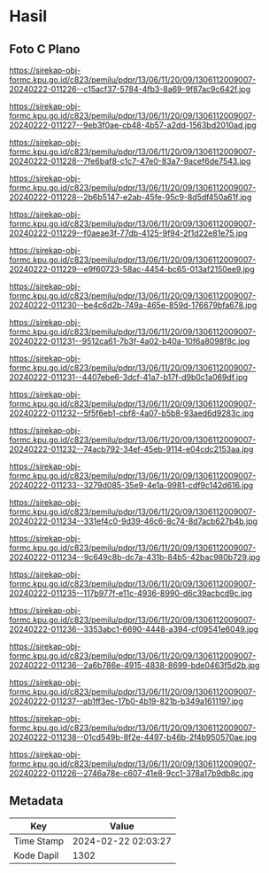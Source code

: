 # Hasil

## Foto C Plano

https://sirekap-obj-formc.kpu.go.id/c823/pemilu/pdpr/13/06/11/20/09/1306112009007-20240222-011226--c15acf37-5784-4fb3-8a69-9f87ac9c642f.jpg

https://sirekap-obj-formc.kpu.go.id/c823/pemilu/pdpr/13/06/11/20/09/1306112009007-20240222-011227--9eb3f0ae-cb48-4b57-a2dd-1563bd2010ad.jpg

https://sirekap-obj-formc.kpu.go.id/c823/pemilu/pdpr/13/06/11/20/09/1306112009007-20240222-011228--7fe6baf8-c1c7-47e0-83a7-9acef6de7543.jpg

https://sirekap-obj-formc.kpu.go.id/c823/pemilu/pdpr/13/06/11/20/09/1306112009007-20240222-011228--2b6b5147-e2ab-45fe-95c9-8d5df450a61f.jpg

https://sirekap-obj-formc.kpu.go.id/c823/pemilu/pdpr/13/06/11/20/09/1306112009007-20240222-011229--f0aeae3f-77db-4125-9f94-2f1d22e81e75.jpg

https://sirekap-obj-formc.kpu.go.id/c823/pemilu/pdpr/13/06/11/20/09/1306112009007-20240222-011229--e9f60723-58ac-4454-bc65-013af2150ee9.jpg

https://sirekap-obj-formc.kpu.go.id/c823/pemilu/pdpr/13/06/11/20/09/1306112009007-20240222-011230--be4c6d2b-749a-465e-859d-176679bfa678.jpg

https://sirekap-obj-formc.kpu.go.id/c823/pemilu/pdpr/13/06/11/20/09/1306112009007-20240222-011231--9512ca61-7b3f-4a02-b40a-10f6a8098f8c.jpg

https://sirekap-obj-formc.kpu.go.id/c823/pemilu/pdpr/13/06/11/20/09/1306112009007-20240222-011231--4407ebe6-3dcf-41a7-b17f-d9b0c1a069df.jpg

https://sirekap-obj-formc.kpu.go.id/c823/pemilu/pdpr/13/06/11/20/09/1306112009007-20240222-011232--5f5f6eb1-cbf8-4a07-b5b8-93aed6d9283c.jpg

https://sirekap-obj-formc.kpu.go.id/c823/pemilu/pdpr/13/06/11/20/09/1306112009007-20240222-011232--74acb792-34ef-45eb-9114-e04cdc2153aa.jpg

https://sirekap-obj-formc.kpu.go.id/c823/pemilu/pdpr/13/06/11/20/09/1306112009007-20240222-011233--3279d085-35e9-4e1a-9981-cdf9c142d616.jpg

https://sirekap-obj-formc.kpu.go.id/c823/pemilu/pdpr/13/06/11/20/09/1306112009007-20240222-011234--331ef4c0-9d39-46c6-8c74-8d7acb627b4b.jpg

https://sirekap-obj-formc.kpu.go.id/c823/pemilu/pdpr/13/06/11/20/09/1306112009007-20240222-011234--9c649c8b-dc7a-431b-84b5-42bac980b729.jpg

https://sirekap-obj-formc.kpu.go.id/c823/pemilu/pdpr/13/06/11/20/09/1306112009007-20240222-011235--117b977f-e11c-4936-8990-d6c39acbcd9c.jpg

https://sirekap-obj-formc.kpu.go.id/c823/pemilu/pdpr/13/06/11/20/09/1306112009007-20240222-011236--3353abc1-6690-4448-a394-cf09541e6049.jpg

https://sirekap-obj-formc.kpu.go.id/c823/pemilu/pdpr/13/06/11/20/09/1306112009007-20240222-011236--2a6b786e-4915-4838-8699-bde0463f5d2b.jpg

https://sirekap-obj-formc.kpu.go.id/c823/pemilu/pdpr/13/06/11/20/09/1306112009007-20240222-011237--ab1ff3ec-17b0-4b19-821b-b349a1611197.jpg

https://sirekap-obj-formc.kpu.go.id/c823/pemilu/pdpr/13/06/11/20/09/1306112009007-20240222-011238--01cd549b-8f2e-4497-b46b-2f4b950570ae.jpg

https://sirekap-obj-formc.kpu.go.id/c823/pemilu/pdpr/13/06/11/20/09/1306112009007-20240222-011226--2746a78e-c607-41e8-9cc1-378a17b9db8c.jpg


## Metadata

| Key        | Value               |
| ---------- | ------------------- |
| Time Stamp | 2024-02-22 02:03:27 |
| Kode Dapil | 1302                |



